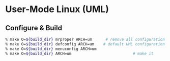 # User-Mode Linux (UML)

## Configure & Build

```bash
% make O=${build_dir} mrproper ARCH=um		# remove all configuration and *.o file
% make O=${build_dir} defconfig ARCH=um    # default UML configuration
% make O=${build_dir} menuconfig ARCH=um
% make O=${build_dir} ARCH=um							# make it
```



